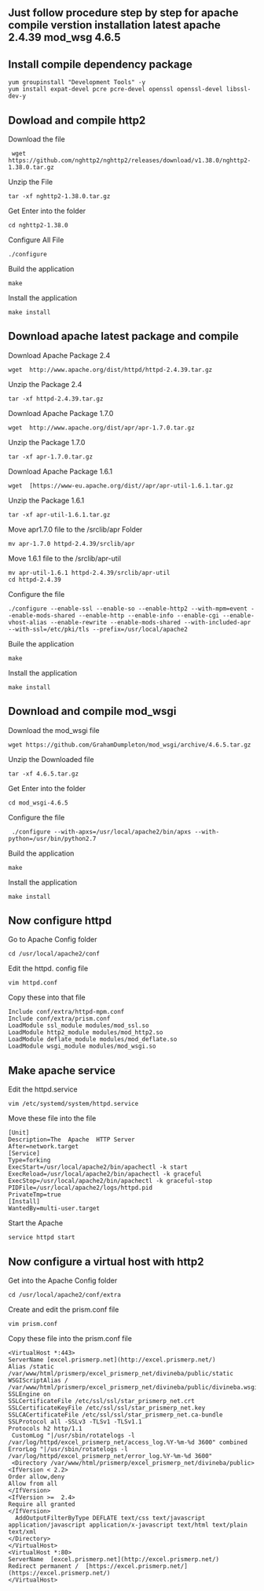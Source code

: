 ﻿## Just follow procedure step by step for  apache  compile verstion installation latest  apache  2.4.39 mod_wsg 4.6.5  

## Install compile dependency package

    yum groupinstall "Development Tools" -y 
    yum install expat-devel pcre pcre-devel openssl openssl-devel libssl-dev-y 

##  Dowload and compile http2  

Download the file   

     wget https://github.com/nghttp2/nghttp2/releases/download/v1.38.0/nghttp2-1.38.0.tar.gz

Unzip the File

    tar -xf nghttp2-1.38.0.tar.gz

Get Enter into the folder 

    cd nghttp2-1.38.0  
Configure All File

    ./configure  
Build the application

    make
Install the application

    make install 

 


## Download  apache  latest package and compile  

Download Apache Package 2.4   

    wget  http://www.apache.org/dist/httpd/httpd-2.4.39.tar.gz

Unzip the Package 2.4

    tar -xf httpd-2.4.39.tar.gz
Download Apache Package 1.7.0

    wget  http://www.apache.org/dist/apr/apr-1.7.0.tar.gz
Unzip the Package 1.7.0

    tar -xf apr-1.7.0.tar.gz  
Download Apache Package 1.6.1

    wget  [https://www-eu.apache.org/dist//apr/apr-util-1.6.1.tar.gz

  Unzip the Package 1.6.1

    tar -xf apr-util-1.6.1.tar.gz
Move apr1.7.0 file to the /srclib/apr Folder
  

    mv apr-1.7.0 httpd-2.4.39/srclib/apr  
Move 1.6.1 file to the /srclib/apr-util 

    mv apr-util-1.6.1 httpd-2.4.39/srclib/apr-util  
    cd httpd-2.4.39  
Configure the file

    ./configure --enable-ssl --enable-so --enable-http2 --with-mpm=event --enable-mods-shared --enable-http --enable-info --enable-cgi --enable-vhost-alias --enable-rewrite --enable-mods-shared --with-included-apr --with-ssl=/etc/pki/tls --prefix=/usr/local/apache2  
Buile the application

    make 

 Install the application

    make install

  

## Download and compile mod_wsgi

Download the mod_wsgi file

   

    wget https://github.com/GrahamDumpleton/mod_wsgi/archive/4.6.5.tar.gz
Unzip the Downloaded file   

 

    tar -xf 4.6.5.tar.gz

Get Enter into the folder

    cd mod_wsgi-4.6.5

Configure the file
   

     ./configure --with-apxs=/usr/local/apache2/bin/apxs --with-python=/usr/bin/python2.7  

Build the application    

    make

  
Install the application

    make install

  

## Now configure httpd  
Go to Apache Config folder

    cd /usr/local/apache2/conf

   Edit the httpd. config file

    vim httpd.conf

Copy these into that file

    Include conf/extra/httpd-mpm.conf
    Include conf/extra/prism.conf  
    LoadModule ssl_module modules/mod_ssl.so  
    LoadModule http2_module modules/mod_http2.so  
    LoadModule deflate_module modules/mod_deflate.so  
    LoadModule wsgi_module modules/mod_wsgi.so 

 

## Make  apache  service  
Edit the httpd.service 

    vim /etc/systemd/system/httpd.service

 
Move these file into the file     

    [Unit]  
    Description=The  Apache  HTTP Server  
    After=network.target  
    [Service]  
    Type=forking  
    ExecStart=/usr/local/apache2/bin/apachectl -k start  
    ExecReload=/usr/local/apache2/bin/apachectl -k graceful  
    ExecStop=/usr/local/apache2/bin/apachectl -k graceful-stop  
    PIDFile=/usr/local/apache2/logs/httpd.pid  
    PrivateTmp=true  
    [Install] 
    WantedBy=multi-user.target
    	
   Start the Apache 
  
    service httpd start 

 

## Now configure a virtual host with http2  
Get into the Apache Config folder

    cd /usr/local/apache2/conf/extra

Create and edit the prism.conf file    

    vim prism.conf

  
Copy these file into the prism.conf file 

    <VirtualHost *:443>  
    ServerName [excel.prismerp.net](http://excel.prismerp.net/)  
    Alias /static /var/www/html/prismerp/excel_prismerp_net/divineba/public/static  
    WSGIScriptAlias / /var/www/html/prismerp/excel_prismerp_net/divineba/public/divineba.wsgi  
    SSLEngine on  
    SSLCertificateFile /etc/ssl/ssl/star_prismerp_net.crt  
    SSLCertificateKeyFile /etc/ssl/ssl/star_prismerp_net.key  
    SSLCACertificateFile /etc/ssl/ssl/star_prismerp_net.ca-bundle  
    SSLProtocol all -SSLv3 -TLSv1 -TLSv1.1  
    Protocols h2 http/1.1  
     CustomLog "|/usr/sbin/rotatelogs -l /var/log/httpd/excel_prismerp_net/access_log.%Y-%m-%d 3600" combined  
    ErrorLog "|/usr/sbin/rotatelogs -l /var/log/httpd/excel_prismerp_net/error_log.%Y-%m-%d 3600"  
     <Directory /var/www/html/prismerp/excel_prismerp_net/divineba/public>  
    <IfVersion < 2.2>  
    Order allow,deny  
    Allow from all  
    </IfVersion>  
    <IfVersion >=  2.4>  
    Require all granted  
    </IfVersion>  
      AddOutputFilterByType DEFLATE text/css text/javascript application/javascript application/x-javascript text/html text/plain text/xml  
    </Directory>  
    </VirtualHost>  
    <VirtualHost *:80>  
    ServerName  [excel.prismerp.net](http://excel.prismerp.net/)  
    Redirect permanent /  [https://excel.prismerp.net/](https://excel.prismerp.net/)  
    </VirtualHost>  




